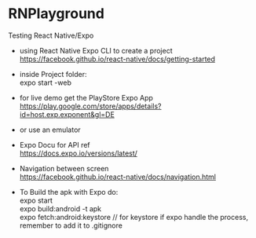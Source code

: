 # RNPlayground
Testing React Native/Expo  

- using React Native Expo CLI to create a project  
https://facebook.github.io/react-native/docs/getting-started  

- inside Project folder:  
expo start -web

- for live demo get the PlayStore Expo App  
https://play.google.com/store/apps/details?id=host.exp.exponent&gl=DE  
- or use an emulator  

- Expo Docu for API ref  
https://docs.expo.io/versions/latest/  

- Navigation between screen  
https://facebook.github.io/react-native/docs/navigation.html  

- To Build the apk with Expo do:  
expo start  
expo build:android -t apk  
expo fetch:android:keystore // for keystore if expo handle the process, remember to add it to .gitignore  
